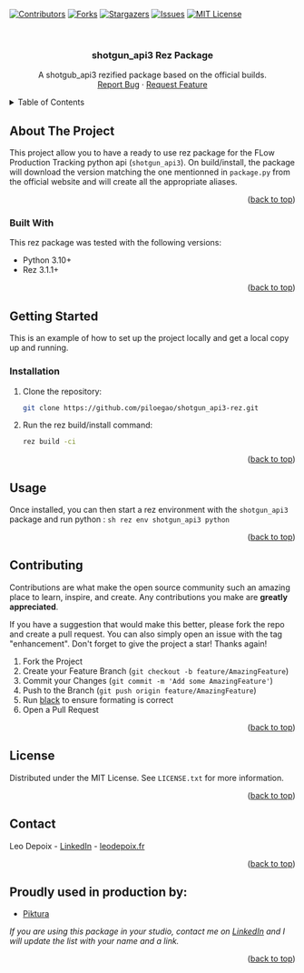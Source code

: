 <!-- Template: https://github.com/othneildrew/Best-README-Template/blob/master/README.md -->

<a name="readme-top"></a>


<!-- PROJECT SHIELDS -->
<!--
*** I'm using markdown "reference style" links for readability.
*** Reference links are enclosed in brackets [ ] instead of parentheses ( ).
*** See the bottom of this document for the declaration of the reference variables
*** for contributors-url, forks-url, etc. This is an optional, concise syntax you may use.
*** https://www.markdownguide.org/basic-syntax/#reference-style-links
-->
[![Contributors][contributors-shield]][contributors-url]
[![Forks][forks-shield]][forks-url]
[![Stargazers][stars-shield]][stars-url]
[![Issues][issues-shield]][issues-url]
[![MIT License][license-shield]][license-url]


<!-- PROJECT LOGO -->
<br />
<div align="center">
  <h3 align="center">shotgun_api3 Rez Package</h3>

  <p align="center">
    A shotgub_api3 rezified package based on the official builds.
    <br />
    <a href="https://github.com/piloegao/shotgun_api3-rez/issues">Report Bug</a>
    ·
    <a href="https://github.com/piloegao/shotgun_api3-rez/issues">Request Feature</a>
  </p>
</div>



<!-- TABLE OF CONTENTS -->
<details>
  <summary>Table of Contents</summary>
  <ol>
    <li>
      <a href="#about-the-project">About The Project</a>
      <ul>
        <li><a href="#built-with">Built With</a></li>
      </ul>
    </li>
    <li>
      <a href="#getting-started">Getting Started</a>
      <ul>
        <li><a href="#installation">Installation</a></li>
      </ul>
    </li>
    <li><a href="#usage">Usage</a></li>
    <li><a href="#contributing">Contributing</a></li>
    <li><a href="#license">License</a></li>
    <li><a href="#contact">Contact</a></li>
    <li><a href="#acknowledgments">Acknowledgments</a></li>
  </ol>
</details>



<!-- ABOUT THE PROJECT -->
## About The Project

This project allow you to have a ready to use rez package for the FLow Production Tracking python api (`shotgun_api3`). On build/install, the package will download the version matching the one mentionned in `package.py` from the official website and will create all the appropriate aliases.

<p align="right">(<a href="#readme-top">back to top</a>)</p>



### Built With

This rez package was tested with the following versions:

* Python 3.10+
* Rez 3.1.1+

<p align="right">(<a href="#readme-top">back to top</a>)</p>



<!-- GETTING STARTED -->
## Getting Started

This is an example of how to set up the project locally and get a local copy up and running.


### Installation


1. Clone the repository:
   ```sh
   git clone https://github.com/piloegao/shotgun_api3-rez.git
   ```
2. Run the rez build/install command:
   ```sh
   rez build -ci
   ```

<p align="right">(<a href="#readme-top">back to top</a>)</p>



<!-- USAGE EXAMPLES -->
## Usage

Once installed, you can then start a rez environment with the `shotgun_api3` package and run python :
    ```sh
    rez env shotgun_api3
    python
    ```

<p align="right">(<a href="#readme-top">back to top</a>)</p>



<!-- CONTRIBUTING -->
## Contributing

Contributions are what make the open source community such an amazing place to learn, inspire, and create. Any contributions you make are **greatly appreciated**.

If you have a suggestion that would make this better, please fork the repo and create a pull request. You can also simply open an issue with the tag "enhancement".
Don't forget to give the project a star! Thanks again!

1. Fork the Project
2. Create your Feature Branch (`git checkout -b feature/AmazingFeature`)
3. Commit your Changes (`git commit -m 'Add some AmazingFeature'`)
4. Push to the Branch (`git push origin feature/AmazingFeature`)
5. Run [black](https://github.com/psf/black) to ensure formating is correct
5. Open a Pull Request

<p align="right">(<a href="#readme-top">back to top</a>)</p>



<!-- LICENSE -->
## License

Distributed under the MIT License. See `LICENSE.txt` for more information.

<p align="right">(<a href="#readme-top">back to top</a>)</p>



<!-- CONTACT -->
## Contact

Leo Depoix - [LinkedIn][linkedin-url] - [leodepoix.fr](http://www.leodepoix.fr)

<p align="right">(<a href="#readme-top">back to top</a>)</p>



<!-- ACKNOWLEDGMENTS -->
## Proudly used in production by:

* [Piktura](https://www.piktura.fr/)

_If you are using this package in your studio, contact me on [LinkedIn][linkedin-url] and I will update the list with your name and a link._


<p align="right">(<a href="#readme-top">back to top</a>)</p>


<!-- MARKDOWN LINKS & IMAGES -->
<!-- https://www.markdownguide.org/basic-syntax/#reference-style-links -->
[contributors-shield]: https://img.shields.io/github/contributors/piloegao/shotgun_api3-rez.svg?style=for-the-badge
[contributors-url]: https://github.com/piloegao/shotgun_api3-rez/graphs/contributors
[forks-shield]: https://img.shields.io/github/forks/piloegao/shotgun_api3-rez.svg?style=for-the-badge
[forks-url]: https://github.com/piloegao/shotgun_api3-rez/network/members
[stars-shield]: https://img.shields.io/github/stars/piloegao/shotgun_api3-rez.svg?style=for-the-badge
[stars-url]: https://github.com/piloegao/shotgun_api3-rez/stargazers
[issues-shield]: https://img.shields.io/github/issues/piloegao/shotgun_api3-rez.svg?style=for-the-badge
[issues-url]: https://github.com/piloegao/shotgun_api3-rez/issues
[license-shield]: https://img.shields.io/github/license/piloegao/shotgun_api3-rez.svg?style=for-the-badge
[license-url]: https://github.com/piloegao/shotgun_api3-rez/blob/master/LICENSE.txt
[blender-url]: https://www.blender.org/
[linkedin-url]: https://linkedin.com/in/piloegao